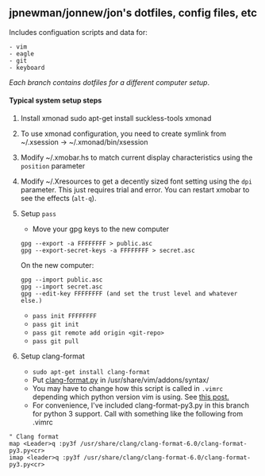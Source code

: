 ## jpnewman/jonnew/jon's dotfiles, config files, etc
Includes configuation scripts and data for:

    - vim
    - eagle
    - git
    - keyboard

_Each branch contains dotfiles for a different computer setup_.

#### Typical system setup steps

1. Install xmonad
    sudo apt-get install suckless-tools xmonad

1. To use xmonad configuration, you need to create symlink from ~/.xsession ->
   ~/.xmonad/bin/xsession

1. Modify ~/.xmobar.hs to match current display characteristics using the
   `position` parameter

1. Modify ~/.Xresources to get a decently sized font setting using the `dpi`
   parameter. This just requires trial and error. You can restart xmobar to see
   the effects (`alt-q`).

1. Setup `pass`
    - Move your gpg keys to the new computer
    ```
    gpg --export -a FFFFFFFF > public.asc
    gpg --export-secret-keys -a FFFFFFFF > secret.asc
    ```
    On the new computer:
    ```
    gpg --import public.asc
    gpg --import secret.asc
    gpg --edit-key FFFFFFFF (and set the trust level and whatever else.)
    ```
    - `pass init FFFFFFFF`
    - `pass git init`
    - `pass git remote add origin <git-repo>`
    - `pass git pull`

1. Setup clang-format
    - `sudo apt-get install clang-format`
    - Put
      [clang-format.py](https://github.com/llvm-mirror/clang/blob/master/tools/clang-format/clang-format.py)
      in /usr/share/vim/addons/syntax/
    - You may have to change how this script is called in `.vimrc` depending
      which python version vim is using. See
      [this post.](https://stackoverflow.com/questions/39490082/clang-format-not-working-under-gvim)
    - For convenience, I've included clang-format-py3.py in this branch for python 3 support.
      Call with something like the following from .vimrc

``` vim
" Clang format
map <Leader>q :py3f /usr/share/clang/clang-format-6.0/clang-format-py3.py<cr>
imap <leader>q :py3f /usr/share/clang/clang-format-6.0/clang-format-py3.py<cr>
```
